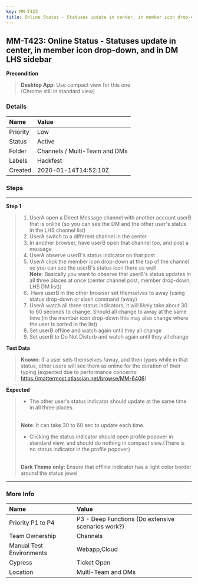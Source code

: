 ```yaml
---
key: MM-T423
title: Online Status - Statuses update in center, in member icon drop-down, and in DM LHS sidebar
---
```


## MM-T423: Online Status - Statuses update in center, in member icon drop-down, and in DM LHS sidebar

**Precondition**

> <article><strong>Desktop App</strong>: Use compact view for this one<br>(Chrome still in standard view)</article>

### Details

| Name     | Value                         |
| :------- | :---------------------------- |
| Priority | Low                           |
| Status   | Active                        |
| Folder   | Channels / Multi-Team and DMs |
| Labels   | Hackfest                      |
| Created  | 2020-01-14T14:52:10Z          |

### Steps

<hr/>

**Step 1**

> <article><ol><li>UserA open a Direct Message channel with another account userB that is online (so you can see the DM and the other user's status in the LHS channel list)</li><li>UserA switch to a different channel in the center</li><li>In another browser, have userB open that channel too, and post a message</li><li>UserA observe userB's status indicator on that post</li><li>UserA click the member icon drop-down at the top of the channel so you can see the userB's status icon there as well<br><strong>Note</strong>: Basically you want to observe that userB's status updates in all three places at once (center channel post, member drop-down, LHS DM list))</li><li>&nbsp;Have userB in the other browser set themselves to away (using status drop-down or slash command /away)</li><li>UserA watch all three status indicators; it will likely take about 30 to 60 seconds to change. Should all change to away at the same time (in the member icon drop-down this may also change where the user is sorted in the list)</li><li>Set userB offline and watch again until they all change</li><li>Set userB to Do Not Disturb and watch again until they all change</li></ol></article>

**Test Data**

> <article><strong>Known</strong>: If a user sets themselves /away, and then types while in that status, other users will see them as online for the duration of their typing (expected due to performance concerns: <a href="https://mattermost.atlassian.net/browse/MM-6406" rel="noopener noreferrer" target="_blank">https://mattermost.atlassian.net/browse/MM-6406</a>)</article>

**Expected**

> <article><ul><li>The other user's status indicator should update at the same time in all three places.</li></ul><br><strong>Note</strong>: It can take 30 to 60 sec to update each time.<ul><li>Clicking the status indicator should open profile popover in standard view, and should do nothing in compact view.(There is no status indicator in the profile popover)</li></ul><br><strong>Dark Theme only</strong>: Ensure that offline indicator has a light color border around the status jewel</article>

<hr/>

### More Info

| Name                     | Value                                              |
| :----------------------- | :------------------------------------------------- |
| Priority P1 to P4        | P3 - Deep Functions (Do extensive scenarios work?) |
| Team Ownership           | Channels                                           |
| Manual Test Environments | Webapp,Cloud                                       |
| Cypress                  | Ticket Open                                        |
| Location                 | Multi-Team and DMs                                 |
